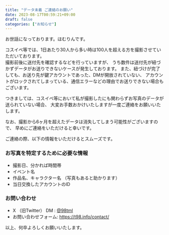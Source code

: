 ```yaml
---
title: "データ未着 ご連絡のお願い"
date: 2023-08-17T00:59:21+09:00
draft: false
categories: ["お知らせ"]
---
```


お世話になっております。ほむりんです。

コスイベ等では、1日あたり30人から多い時は100人を超える方を撮影させていただいております。  
撮影前後に送付先を確認するなどを行っていますが、
うち数件は送付先が紐づかずデータがお送りできないケースが発生しております。
また、紐づけが完了しても、お送り先が鍵アカウントであった、DMが開放されていない、
アカウントがロックされてしまっている、通信エラーなどの理由でお送りできない場合もございます。

つきましては、コスイベ等において私が撮影したにも関わらずお写真のデータが送られていない場合、
大変お手数おかけいたしますが一度ご連絡をお願いいたします。

なお、撮影から6ヶ月を超えたデータは消失してしまう可能性がございますので、
早めにご連絡をいただけると幸いです。

ご連絡の際、以下の情報をいただけるとスムーズです。

### お写真を特定するために必要な情報

- 撮影日、分かれば時間帯
- イベント名
- 作品名、キャラクター名
（写真もあると助かります）
- 当日交換したアカウントのID

### お問い合わせ

- X （旧Twitter） DM : [@98tml](https://x.com/98tml)
- お問い合わせフォーム: https://t98.info/contact/

以上、何卒よろしくお願いいたします。